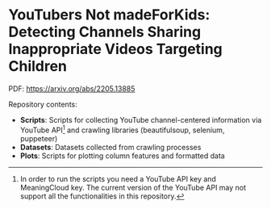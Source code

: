 # YouTubers Not madeForKids: Detecting Channels Sharing Inappropriate Videos Targeting Children

PDF: https://arxiv.org/abs/2205.13885

Repository contents:

- **Scripts**: Scripts for collecting YouTube channel-centered information via YouTube API[^1] and crawling libraries (beautifulsoup, selenium, puppeteer)
- **Datasets**: Datasets collected from crawling processes 
- **Plots**: Scripts for plotting column features and formatted data


[^1]: In order to run the scripts you need a YouTube API key and MeaningCloud key. The current version of the YouTube API may not support all the functionalities in this repository.
